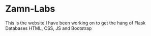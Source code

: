 # Zamn-Labs

This is the website I have been working on to get the hang of
Flask
Databases
HTML, CSS, JS
and Bootstrap
